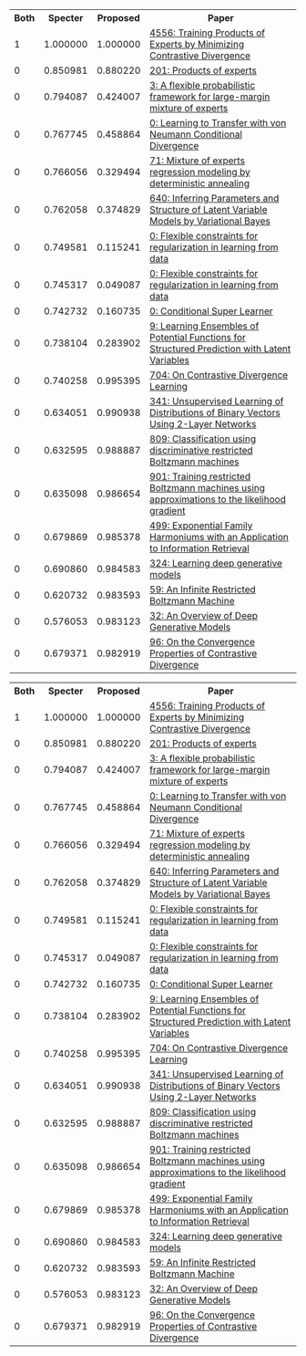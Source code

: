 <html><table><tr>
<th>Both</th>
<th>Specter</th>
<th>Proposed</th>
<th>Paper</th>
</tr>
<tr>
<td>1</td>
<td>1.000000</td>
<td>1.000000</td>
<td><a href="https://www.semanticscholar.org/paper/9360e5ce9c98166bb179ad479a9d2919ff13d022">4556: Training Products of Experts by Minimizing Contrastive Divergence</a></td>
</tr>
<tr>
<td>0</td>
<td>0.850981</td>
<td>0.880220</td>
<td><a href="https://www.semanticscholar.org/paper/5bf65452ae566a052b00d919404f462470869600">201: Products of experts</a></td>
</tr>
<tr>
<td>0</td>
<td>0.794087</td>
<td>0.424007</td>
<td><a href="https://www.semanticscholar.org/paper/185fb90aaa1859a19279a4b88fc5127b5f923031">3: A flexible probabilistic framework for large-margin mixture of experts</a></td>
</tr>
<tr>
<td>0</td>
<td>0.767745</td>
<td>0.458864</td>
<td><a href="https://www.semanticscholar.org/paper/3d761fa130a935be1326e915bc9af59c9fea5c9e">0: Learning to Transfer with von Neumann Conditional Divergence</a></td>
</tr>
<tr>
<td>0</td>
<td>0.766056</td>
<td>0.329494</td>
<td><a href="https://www.semanticscholar.org/paper/fd5c579727711d1e9e7d81b6b461678125ee569f">71: Mixture of experts regression modeling by deterministic annealing</a></td>
</tr>
<tr>
<td>0</td>
<td>0.762058</td>
<td>0.374829</td>
<td><a href="https://www.semanticscholar.org/paper/9b4f8e1b4d781e3b47b72724d2e0c50fad87e464">640: Inferring Parameters and Structure of Latent Variable Models by Variational Bayes</a></td>
</tr>
<tr>
<td>0</td>
<td>0.749581</td>
<td>0.115241</td>
<td><a href="https://www.semanticscholar.org/paper/1881f4590c68258e915630f305835438124a18dc">0: Flexible constraints for regularization in learning from data</a></td>
</tr>
<tr>
<td>0</td>
<td>0.745317</td>
<td>0.049087</td>
<td><a href="https://www.semanticscholar.org/paper/27c678decf9ec8e33cc0f3922e8e3760021d5648">0: Flexible constraints for regularization in learning from data</a></td>
</tr>
<tr>
<td>0</td>
<td>0.742732</td>
<td>0.160735</td>
<td><a href="https://www.semanticscholar.org/paper/54ebfdc81f702324428d7e4fb4b7236756eb56a5">0: Conditional Super Learner</a></td>
</tr>
<tr>
<td>0</td>
<td>0.738104</td>
<td>0.283902</td>
<td><a href="https://www.semanticscholar.org/paper/67861ff2368745083b03945741fb076d04c25488">9: Learning Ensembles of Potential Functions for Structured Prediction with Latent Variables</a></td>
</tr>
<tr>
<td>0</td>
<td>0.740258</td>
<td>0.995395</td>
<td><a href="https://www.semanticscholar.org/paper/e270bfa5b662c531a61a5b274da636603c23a734">704: On Contrastive Divergence Learning</a></td>
</tr>
<tr>
<td>0</td>
<td>0.634051</td>
<td>0.990938</td>
<td><a href="https://www.semanticscholar.org/paper/939d584316be99e2db3fec3fbf7d71f22a477f67">341: Unsupervised Learning of Distributions of Binary Vectors Using 2-Layer Networks</a></td>
</tr>
<tr>
<td>0</td>
<td>0.632595</td>
<td>0.988887</td>
<td><a href="https://www.semanticscholar.org/paper/a53da9916b87fa295837617c16ef2ca6462cafb8">809: Classification using discriminative restricted Boltzmann machines</a></td>
</tr>
<tr>
<td>0</td>
<td>0.635098</td>
<td>0.986654</td>
<td><a href="https://www.semanticscholar.org/paper/73d6a26f407db77506959fdf3f7b853e44f3844a">901: Training restricted Boltzmann machines using approximations to the likelihood gradient</a></td>
</tr>
<tr>
<td>0</td>
<td>0.679869</td>
<td>0.985378</td>
<td><a href="https://www.semanticscholar.org/paper/2184fb6d32bc46f252b940035029273563c4fc82">499: Exponential Family Harmoniums with an Application to Information Retrieval</a></td>
</tr>
<tr>
<td>0</td>
<td>0.690860</td>
<td>0.984583</td>
<td><a href="https://www.semanticscholar.org/paper/923d8dd5d36dd5ab68aadbe2e3eecb57de88d859">324: Learning deep generative models</a></td>
</tr>
<tr>
<td>0</td>
<td>0.620732</td>
<td>0.983593</td>
<td><a href="https://www.semanticscholar.org/paper/a583da6ac01eaf69fb734402b36ef053e2a18934">59: An Infinite Restricted Boltzmann Machine</a></td>
</tr>
<tr>
<td>0</td>
<td>0.576053</td>
<td>0.983123</td>
<td><a href="https://www.semanticscholar.org/paper/8702f27c64292c55e891fbed88350a0a28e991f6">32: An Overview of Deep Generative Models</a></td>
</tr>
<tr>
<td>0</td>
<td>0.679371</td>
<td>0.982919</td>
<td><a href="https://www.semanticscholar.org/paper/52b5f395418dd3095f7bc9c7b5ade94f984c33c0">96: On the Convergence Properties of Contrastive Divergence</a></td>
</tr>
</table></html>
<html><table><tr>
<th>Both</th>
<th>Specter</th>
<th>Proposed</th>
<th>Paper</th>
</tr>
<tr>
<td>1</td>
<td>1.000000</td>
<td>1.000000</td>
<td><a href="https://www.semanticscholar.org/paper/9360e5ce9c98166bb179ad479a9d2919ff13d022">4556: Training Products of Experts by Minimizing Contrastive Divergence</a></td>
</tr>
<tr>
<td>0</td>
<td>0.850981</td>
<td>0.880220</td>
<td><a href="https://www.semanticscholar.org/paper/5bf65452ae566a052b00d919404f462470869600">201: Products of experts</a></td>
</tr>
<tr>
<td>0</td>
<td>0.794087</td>
<td>0.424007</td>
<td><a href="https://www.semanticscholar.org/paper/185fb90aaa1859a19279a4b88fc5127b5f923031">3: A flexible probabilistic framework for large-margin mixture of experts</a></td>
</tr>
<tr>
<td>0</td>
<td>0.767745</td>
<td>0.458864</td>
<td><a href="https://www.semanticscholar.org/paper/3d761fa130a935be1326e915bc9af59c9fea5c9e">0: Learning to Transfer with von Neumann Conditional Divergence</a></td>
</tr>
<tr>
<td>0</td>
<td>0.766056</td>
<td>0.329494</td>
<td><a href="https://www.semanticscholar.org/paper/fd5c579727711d1e9e7d81b6b461678125ee569f">71: Mixture of experts regression modeling by deterministic annealing</a></td>
</tr>
<tr>
<td>0</td>
<td>0.762058</td>
<td>0.374829</td>
<td><a href="https://www.semanticscholar.org/paper/9b4f8e1b4d781e3b47b72724d2e0c50fad87e464">640: Inferring Parameters and Structure of Latent Variable Models by Variational Bayes</a></td>
</tr>
<tr>
<td>0</td>
<td>0.749581</td>
<td>0.115241</td>
<td><a href="https://www.semanticscholar.org/paper/1881f4590c68258e915630f305835438124a18dc">0: Flexible constraints for regularization in learning from data</a></td>
</tr>
<tr>
<td>0</td>
<td>0.745317</td>
<td>0.049087</td>
<td><a href="https://www.semanticscholar.org/paper/27c678decf9ec8e33cc0f3922e8e3760021d5648">0: Flexible constraints for regularization in learning from data</a></td>
</tr>
<tr>
<td>0</td>
<td>0.742732</td>
<td>0.160735</td>
<td><a href="https://www.semanticscholar.org/paper/54ebfdc81f702324428d7e4fb4b7236756eb56a5">0: Conditional Super Learner</a></td>
</tr>
<tr>
<td>0</td>
<td>0.738104</td>
<td>0.283902</td>
<td><a href="https://www.semanticscholar.org/paper/67861ff2368745083b03945741fb076d04c25488">9: Learning Ensembles of Potential Functions for Structured Prediction with Latent Variables</a></td>
</tr>
<tr>
<td>0</td>
<td>0.740258</td>
<td>0.995395</td>
<td><a href="https://www.semanticscholar.org/paper/e270bfa5b662c531a61a5b274da636603c23a734">704: On Contrastive Divergence Learning</a></td>
</tr>
<tr>
<td>0</td>
<td>0.634051</td>
<td>0.990938</td>
<td><a href="https://www.semanticscholar.org/paper/939d584316be99e2db3fec3fbf7d71f22a477f67">341: Unsupervised Learning of Distributions of Binary Vectors Using 2-Layer Networks</a></td>
</tr>
<tr>
<td>0</td>
<td>0.632595</td>
<td>0.988887</td>
<td><a href="https://www.semanticscholar.org/paper/a53da9916b87fa295837617c16ef2ca6462cafb8">809: Classification using discriminative restricted Boltzmann machines</a></td>
</tr>
<tr>
<td>0</td>
<td>0.635098</td>
<td>0.986654</td>
<td><a href="https://www.semanticscholar.org/paper/73d6a26f407db77506959fdf3f7b853e44f3844a">901: Training restricted Boltzmann machines using approximations to the likelihood gradient</a></td>
</tr>
<tr>
<td>0</td>
<td>0.679869</td>
<td>0.985378</td>
<td><a href="https://www.semanticscholar.org/paper/2184fb6d32bc46f252b940035029273563c4fc82">499: Exponential Family Harmoniums with an Application to Information Retrieval</a></td>
</tr>
<tr>
<td>0</td>
<td>0.690860</td>
<td>0.984583</td>
<td><a href="https://www.semanticscholar.org/paper/923d8dd5d36dd5ab68aadbe2e3eecb57de88d859">324: Learning deep generative models</a></td>
</tr>
<tr>
<td>0</td>
<td>0.620732</td>
<td>0.983593</td>
<td><a href="https://www.semanticscholar.org/paper/a583da6ac01eaf69fb734402b36ef053e2a18934">59: An Infinite Restricted Boltzmann Machine</a></td>
</tr>
<tr>
<td>0</td>
<td>0.576053</td>
<td>0.983123</td>
<td><a href="https://www.semanticscholar.org/paper/8702f27c64292c55e891fbed88350a0a28e991f6">32: An Overview of Deep Generative Models</a></td>
</tr>
<tr>
<td>0</td>
<td>0.679371</td>
<td>0.982919</td>
<td><a href="https://www.semanticscholar.org/paper/52b5f395418dd3095f7bc9c7b5ade94f984c33c0">96: On the Convergence Properties of Contrastive Divergence</a></td>
</tr>
</table></html>
